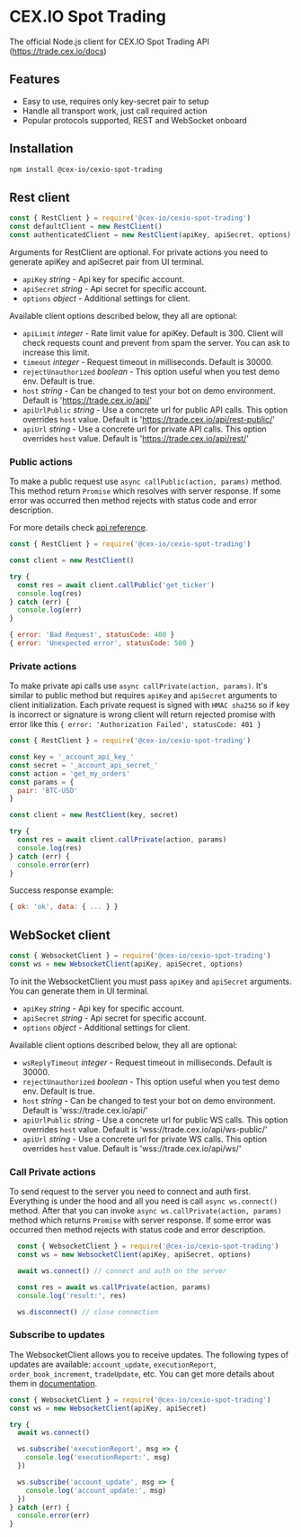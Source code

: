 # CEX.IO Spot Trading

The official Node.js client for CEX.IO Spot Trading API (https://trade.cex.io/docs)

## Features

- Easy to use, requires only key-secret pair to setup
- Handle all transport work, just call required action
- Popular protocols supported, REST and WebSocket onboard

## Installation

```bash
npm install @cex-io/cexio-spot-trading
```

## Rest client

```js
const { RestClient } = require('@cex-io/cexio-spot-trading')
const defaultClient = new RestClient()
const authenticatedClient = new RestClient(apiKey, apiSecret, options)
```

Arguments for RestClient are optional. For private actions you need to generate apiKey and apiSecret pair from UI terminal.

- `apiKey` _string_ - Api key for specific account.
- `apiSecret` _string_ - Api secret for specific account.
- `options` _object_ - Additional settings for client.

Available client options described below, they all are optional:

- `apiLimit` _integer_ - Rate limit value for apiKey. Default is 300.
  Client will check requests count and prevent from spam the server. You can ask to increase this limit.
- `timeout` _integer_ - Request timeout in milliseconds. Default is 30000.
- `rejectUnauthorized` _boolean_ - This option useful when you test demo env. Default is true.
- `host` _string_ - Can be changed to test your bot on demo environment. Default is 'https://trade.cex.io/api/'
- `apiUrlPublic` _string_ - Use a concrete url for public API calls. This option overrides `host` value. Default is 'https://trade.cex.io/api/rest-public/'
- `apiUrl` _string_ - Use a concrete url for private API calls. This option overrides `host` value. Default is 'https://trade.cex.io/api/rest/'


### Public actions

To make a public request use `async callPublic(action, params)` method.
This method return `Promise` which resolves with server response.
If some error was occurred then method rejects with status code and error description.

For more details check [api reference](https://trade.cex.io/docs).

```js
const { RestClient } = require('@cex-io/cexio-spot-trading')

const client = new RestClient()

try {
  const res = await client.callPublic('get_ticker')
  console.log(res)
} catch (err) {
  console.log(err)
}
```

```js
{ error: 'Bad Request', statusCode: 400 }
{ error: 'Unexpected error', statusCode: 500 }
```

### Private actions

To make private api calls use `async callPrivate(action, params)`. It's similar to public method but requires `apiKey` and `apiSecret` arguments to client initialization. Each private request is signed with `HMAC sha256` so if key is incorrect or signature is wrong client will return rejected promise with error like this `{ error: 'Authorization Failed', statusCode: 401 }`

```js
const { RestClient } = require('@cex-io/cexio-spot-trading')

const key = '_account_api_key_'
const secret = '_account_api_secret_'
const action = 'get_my_orders'
const params = {
  pair: 'BTC-USD'
}

const client = new RestClient(key, secret)

try {
  const res = await client.callPrivate(action, params)
  console.log(res)
} catch (err) {
  console.error(err)
}
```

Success response example:

```js
{ ok: 'ok', data: { ... } }
```

## WebSocket client

```js
const { WebsocketClient } = require('@cex-io/cexio-spot-trading')
const ws = new WebsocketClient(apiKey, apiSecret, options)
```

To init the WebsocketClient you must pass `apiKey` and `apiSecret` arguments. You can generate them in UI terminal.

- `apiKey` _string_ - Api key for specific account.
- `apiSecret` _string_ - Api secret for specific account.
- `options` _object_ - Additional settings for client.

Available client options described below, they all are optional:

- `wsReplyTimeout` _integer_ - Request timeout in milliseconds. Default is 30000.
- `rejectUnauthorized` _boolean_ - This option useful when you test demo env. Default is true.
- `host` _string_ - Can be changed to test your bot on demo environment. Default is 'wss://trade.cex.io/api/'
- `apiUrlPublic` _string_ - Use a concrete url for public WS calls. This option overrides `host` value. Default is 'wss://trade.cex.io/api/ws-public/'
- `apiUrl` _string_ - Use a concrete url for private WS calls. This option overrides `host` value. Default is 'wss://trade.cex.io/api/ws/'


### Call Private actions
To send request to the server you need to connect and auth first. Everything is under the hood and all you need is call `async ws.connect()` method. After that you can invoke `async ws.callPrivate(action, params)` method which returns `Promise` with server response.
If some error was occurred then method rejects with status code and error description.

```js
  const { WebsocketClient } = require('@cex-io/cexio-spot-trading')
  const ws = new WebsocketClient(apiKey, apiSecret, options)

  await ws.connect() // connect and auth on the server

  const res = await ws.callPrivate(action, params)
  console.log('result:', res)

  ws.disconnect() // close connection
```

### Subscribe to updates
The WebsocketClient allows you to receive updates. The following types of updates are available: `account_update`, `executionReport`, `order_book_increment`, `tradeUpdate`, etc. You can get more details about them in [documentation](https://trade.cex.io/docs#websocket-private-api-calls-account-events).

```js
const { WebsocketClient } = require('@cex-io/cexio-spot-trading')
const ws = new WebsocketClient(apiKey, apiSecret)

try {
  await ws.connect()

  ws.subscribe('executionReport', msg => {
    console.log('executionReport:', msg)
  })

  ws.subscribe('account_update', msg => {
    console.log('account_update:', msg)
  })
} catch (err) {
  console.error(err)
}
```